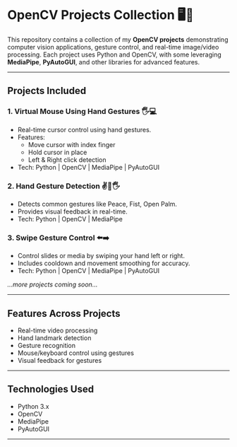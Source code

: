 # OpenCV Projects Collection 🖥️📸

This repository contains a collection of my **OpenCV projects** demonstrating computer vision applications, gesture control, and real-time image/video processing. Each project uses Python and OpenCV, with some leveraging **MediaPipe**, **PyAutoGUI**, and other libraries for advanced features.

---

## Projects Included

### 1. Virtual Mouse Using Hand Gestures 🖐️💻
- Real-time cursor control using hand gestures.
- Features:
  - Move cursor with index finger
  - Hold cursor in place
  - Left & Right click detection
- Tech: Python | OpenCV | MediaPipe | PyAutoGUI  
  

### 2. Hand Gesture Detection ✌️👊🖐️
- Detects common gestures like Peace, Fist, Open Palm.
- Provides visual feedback in real-time.
- Tech: Python | OpenCV | MediaPipe  


### 3. Swipe Gesture Control ⬅️➡️
- Control slides or media by swiping your hand left or right.
- Includes cooldown and movement smoothing for accuracy.
- Tech: Python | OpenCV | MediaPipe | PyAutoGUI  


*…more projects coming soon…*

---

## Features Across Projects
- Real-time video processing
- Hand landmark detection
- Gesture recognition
- Mouse/keyboard control using gestures
- Visual feedback for gestures

---

## Technologies Used
- Python 3.x
- OpenCV
- MediaPipe
- PyAutoGUI

---


